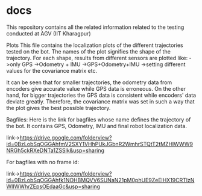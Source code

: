 # docs
This repository contains all the related information related to the testing conducted at AGV (IIT Kharagpur)

Plots
This file contains the localization plots of the different trajectories tested on the bot.
The names of the plot signifies the shape of the trajectory.
For each shape, results from different sensors are plotted like:
->only GPS
->Odometry + IMU
->GPS+Odometry+IMU
->setting different values for the covariance matrix
etc.

It can be seen that for smaller trajectories, the odometry data from encoders give accurate value while GPS data is erroneous.
On the other hand, for bigger trajectories the GPS data is consistent while encoders' data deviate greatly.
Therefore, the covariance matrix was set in such a way that the plot gives the best possible trajectory.

Bagfiles:
Here is the link for bagfiles whose name defines the trajectory of the bot.
It contains GPS, Odometry, IMU and final robot localization data.

link->https://drive.google.com/folderview?id=0BzLobSqOGGAhfmV2SXY1VHhPUkJGbnR2WmhrSTQtT2tMZHlWWW9NRGh5ckRXeDNTa1ZSSlk&usp=sharing

For bagfiles with no frame id:

link->https://drive.google.com/folderview?id=0BzLobSqOGGAhfk1NOHBMQVV6SUNaN21pM0phUE9ZeElHX19CRTlzNWlIWWhrZEpsOEdaaGc&usp=sharing
